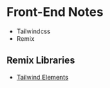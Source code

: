 # Front-End Notes

* Tailwindcss
* Remix

## Remix Libraries
 * [Tailwind Elements](https://tailwind-elements.com/)
